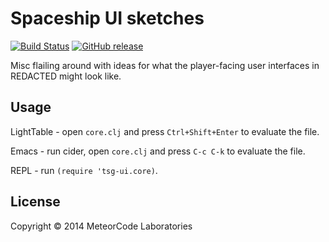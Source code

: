 # Spaceship UI sketches

[![Build Status](https://travis-ci.org/hawkw/spaceship-ui-sketches.svg?branch=master)](https://travis-ci.org/hawkw/spaceship-ui-sketches)
[![GitHub release](https://img.shields.io/github/release/hawkw/spaceship-ui-sketches.svg)]()

Misc flailing around with ideas for what the player-facing user interfaces in REDACTED might look like.

## Usage

LightTable - open `core.clj` and press `Ctrl+Shift+Enter` to evaluate the file.

Emacs - run cider, open `core.clj` and press `C-c C-k` to evaluate the file.

REPL - run `(require 'tsg-ui.core)`.

## License

Copyright © 2014 MeteorCode Laboratories
